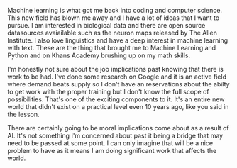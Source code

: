 Machine learning is what got me back into coding and computer science. This new field has blown me away and I have a lot of ideas that I want to pursue. I am interested in biological data and there are open source datasources avaiailable such as the neuron maps released by The Allen Institute. I also love linguistics and have a deep interest in machine learning with text. These are the thing that brought me to  Machine Learning and Python and on Khans Academy brushing up on my math skills.

I'm honestly not sure about the job implications past knowing that there is work to be had. I've done some research on Google and it is an active field where demand beats supply so I don't have an reservations about the abilty to get work with the proper training but I don't know the full scope of possibilities. That's one of the exciting components to it. It's an entire new world that didn't exist on a practical level even 10 years ago, like you said in the lesson.

There are certainly going to be moral implications come about as a result of AI. It's not something I'm concerned about past it being a bridge that may need to be passed at some point. I can only imagine that will be a nice problem to have as it means I am doing significant work that affects the world.
